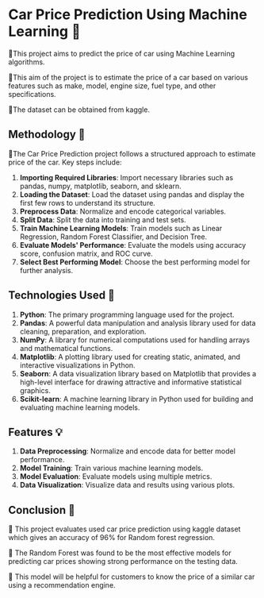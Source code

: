 # Car Price Prediction Using Machine Learning 🚗

🔹This project aims to predict the price of car using Machine Learning algorithms.

🔹This aim of the project is to estimate the price of a car based on various features such as make, model, engine size, fuel type, and other specifications. 

🔹The dataset can be obtained from kaggle.

## Methodology 🔎

🔹The Car Price Prediction project follows a structured approach to estimate price of the car. Key steps include:

1. **Importing Required Libraries**: Import necessary libraries such as pandas, numpy, matplotlib, seaborn, and sklearn.
2. **Loading the Dataset**: Load the dataset using pandas and display the first few rows to understand its structure.
3. **Preprocess Data**: Normalize and encode categorical variables.
4. **Split Data**: Split the data into training and test sets.
5. **Train Machine Learning Models**: Train models such as Linear Regression, Random Forest Classifier, and Decision Tree.
6. **Evaluate Models' Performance**: Evaluate the models using accuracy score, confusion matrix, and ROC curve.
7. **Select Best Performing Model**: Choose the best performing model for further analysis.

## Technologies Used 🚀

1. **Python**: The primary programming language used for the project.
2. **Pandas**: A powerful data manipulation and analysis library used for data cleaning, preparation, and exploration.
3. **NumPy**: A library for numerical computations used for handling arrays and mathematical functions.
4. **Matplotlib**: A plotting library used for creating static, animated, and interactive visualizations in Python.
5. **Seaborn**: A data visualization library based on Matplotlib that provides a high-level interface for drawing attractive and informative statistical graphics.
6. **Scikit-learn**: A machine learning library in Python used for building and evaluating machine learning models.

## Features 💡

1. **Data Preprocessing**: Normalize and encode data for better model performance.
2.  **Model Training**: Train various machine learning models.
3.  **Model Evaluation**: Evaluate models using multiple metrics.
4.  **Data Visualization**: Visualize data and results using various plots.

## Conclusion 📌

🔹  This project evaluates used car price prediction using kaggle dataset which gives an accuracy of 96% for Random forest regression.

🔹 The Random Forest was found to be the most effective models for predicting car prices showing strong performance on the testing data.

🔹 This model will be helpful for customers to know the price of a similar car using a recommendation engine.


